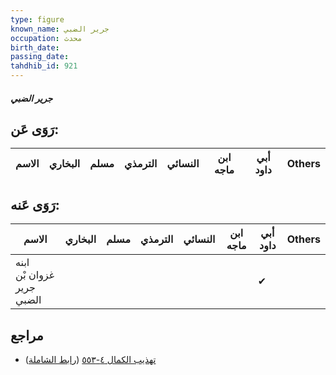 ```yaml
---
type: figure
known_name: جرير الضبي
occupation: محدث
birth_date:
passing_date:
tahdhib_id: 921
---
```

##### جرير الضبي

## رَوَى عَن:
| الاسم | البخاري | مسلم | الترمذي | النسائي | ابن ماجه | أبي داود | Others |
| ----- | ------- | ---- | ------- | ------- | -------- | -------- | ------ |
## رَوَى عَنه:
| الاسم                     | البخاري | مسلم | الترمذي | النسائي | ابن ماجه | أبي داود | Others |
| ------------------------- | ------- | ---- | ------- | ------- | -------- | -------- | ------ |
| ابنه غزوان بْن جرير الضبي |         |      |         |         |          | ✔        |        |
## مراجع
- [تهذيب الكمال ٤-٥٥٣](obsidian://open?vault=Tahdhib-al-Kamal&file=Figures/٩٢١-جرير%20الضبي) ([رابط الشاملة](https://shamela.ws/book/3722/2067))